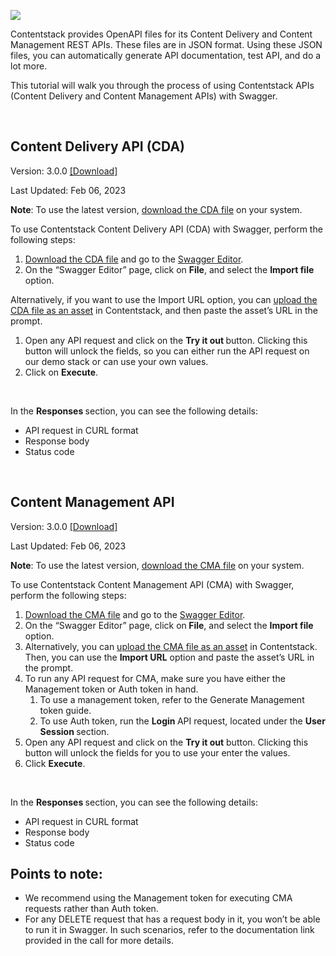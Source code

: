 <img
  src="https://images.contentstack.io/v3/assets/bltc5a09bf374882538/blt8f67099538d234d7/600a87ac6215cf0f9a18c467/contentstack_icon.svg" />
<br>
<p>Contentstack provides OpenAPI files for its Content Delivery and Content Management REST APIs. These files are in
  JSON format. Using these JSON files, you can automatically generate API documentation, test API, and do a lot more.
</p>
<p>This tutorial will walk you through the process of using Contentstack APIs (Content Delivery and Content Management
  APIs) with Swagger.</p><br>
<h2>Content Delivery API (CDA)</h2>
<p>Version: 3.0.0 <a
    href="https://assets.contentstack.io/v3/assets/blt02f7b45378b008ee/bltcca6e1e737dabee0/cda-openapi-3.json?v=3.0.0&disposition=download">[Download]</a></p>
<p>Last Updated: Feb 06, 2023</p>
<p><strong>Note</strong>: To use the latest version, <a
    href="https://assets.contentstack.io/v3/assets/blt02f7b45378b008ee/bltcca6e1e737dabee0/cda-openapi-3.json?v=3.0.0&disposition=download">download
    the CDA file</a> on your system. </p>
<p>To use Contentstack Content Delivery API (CDA) with Swagger, perform the following steps: </p>
<ol>
  <li><a
      href="https://assets.contentstack.io/v3/assets/blt02f7b45378b008ee/bltcca6e1e737dabee0/cda-openapi-3.json?v=3.0.0&disposition=download">Download
      the CDA file</a> and go to the <a href="https://editor.swagger.io/">Swagger Editor</a>.</li>
  <li>On the “Swagger Editor” page, click on <strong>File</strong>, and select the <strong>Import file</strong> option.
  </li>
</ol>
<p>Alternatively, if you want to use the Import URL option, you can <a
    href="https://www.contentstack.com/docs/content-managers/working-with-assets/create-upload-assets/">upload the CDA
    file as an asset</a> in Contentstack, and then paste the asset’s URL in the prompt.</p>
<ol>
  <li>Open any API request and click on the <strong>Try it out </strong>button. Clicking this button will unlock the
    fields, so you can either run the API request on our demo stack or can use your own values.</li>
  <li>Click on <strong>Execute</strong>.</li>
</ol><br>
<p>In the <strong>Responses </strong>section, you can see the following details:</p>
<ul>
  <li>API request in CURL format</li>
  <li>Response body</li>
  <li>Status code </li>
</ul><br>
<h2>Content Management API</h2>
<p>Version: 3.0.0 <a
    href="https://assets.contentstack.io/v3/assets/blt02f7b45378b008ee/blt85399a97399b4ecf/cma-openapi-3.json?v=3.0.1&disposition=download">[Download]</a></p>
<p>Last Updated: Feb 06, 2023</p>
<p><strong>Note</strong>: To use the latest version, <a
    href="https://assets.contentstack.io/v3/assets/blt02f7b45378b008ee/blt85399a97399b4ecf/cma-openapi-3.json?v=3.0.1&disposition=download">download
    the CMA file</a> on your system. </p>
<p>To use Contentstack Content Management API (CMA) with Swagger, perform the following steps: </p>
<ol>
  <li><a
      href="https://assets.contentstack.io/v3/assets/blt02f7b45378b008ee/blt85399a97399b4ecf/cma-openapi-3.json?v=3.0.1&disposition=download">Download
      the CMA file</a> and go to the <a href="https://editor.swagger.io/">Swagger Editor</a>. </li>
  <li>On the “Swagger Editor” page, click on<strong> File</strong>, and select the <strong>Import file </strong>option.
  </li>
  <li>Alternatively, you can <a
      href="https://www.contentstack.com/docs/content-managers/working-with-assets/create-upload-assets/">upload the CMA
      file as an asset</a> in Contentstack. Then, you can use the <strong>Import URL</strong> option and paste the
    asset’s URL in the prompt. </li>
  <li>To run any API request for CMA, make sure you have either the Management token or Auth token in hand. <ol>
      <li>To use a management token, refer to the Generate Management token guide. </li>
      <li>To use Auth token, run the <strong>Login </strong>API request, located under the <strong>User Session
        </strong>section. </li>
    </ol>
  </li>
  <li>Open any API request and click on the <strong>Try it out</strong> button. Clicking this button will unlock the
    fields for you to use your enter the values. </li>
  <li>Click <strong>Execute</strong>.</li>
</ol><br>
<p>In the <strong>Responses </strong>section, you can see the following details:</p>
<ul>
  <li>API request in CURL format</li>
  <li>Response body</li>
  <li>Status code</li>
</ul>
<h2>Points to note:</h2>
<ul>
  <li>We recommend using the Management token for executing CMA requests rather than Auth token. </li>
  <li>For any DELETE request that has a request body in it, you won’t be able to run it in Swagger. In such scenarios,
    refer to the documentation link provided in the call for more details.</li>
</ul><br>